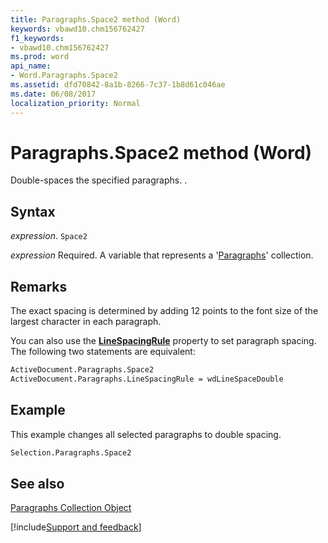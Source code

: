 ```yaml
---
title: Paragraphs.Space2 method (Word)
keywords: vbawd10.chm156762427
f1_keywords:
- vbawd10.chm156762427
ms.prod: word
api_name:
- Word.Paragraphs.Space2
ms.assetid: dfd70842-8a1b-8266-7c37-1b8d61c046ae
ms.date: 06/08/2017
localization_priority: Normal
---
```



# Paragraphs.Space2 method (Word)

Double-spaces the specified paragraphs. .


## Syntax

_expression_. `Space2`

_expression_ Required. A variable that represents a '[Paragraphs](Word.paragraphs.md)' collection.


## Remarks

The exact spacing is determined by adding 12 points to the font size of the largest character in each paragraph.

You can also use the  **[LineSpacingRule](Word.Paragraphs.LineSpacingRule.md)** property to set paragraph spacing. The following two statements are equivalent:




```vb
ActiveDocument.Paragraphs.Space2 
ActiveDocument.Paragraphs.LineSpacingRule = wdLineSpaceDouble
```


## Example

This example changes all selected paragraphs to double spacing.


```vb
Selection.Paragraphs.Space2
```


## See also


[Paragraphs Collection Object](Word.paragraphs.md)

[!include[Support and feedback](~/includes/feedback-boilerplate.md)]